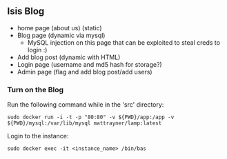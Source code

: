 ## Isis Blog 
- home page (about us) (static) 
- Blog page (dynamic via mysql) 
  - MySQL injection on this page that can be exploited to steal creds to login :) 
- Add blog post (dynamic with HTML) 
- Login page (username and md5 hash for storage?) 
- Admin page (flag and add blog post/add users) 


### Turn on the Blog 
Run the following command while in the 'src' directory:
```
sudo docker run -i -t -p "80:80" -v ${PWD}/app:/app -v ${PWD}/mysql:/var/lib/mysql mattrayner/lamp:latest
```

Login to the instance: 
```
sudo docker exec -it <instance_name> /bin/bas
```